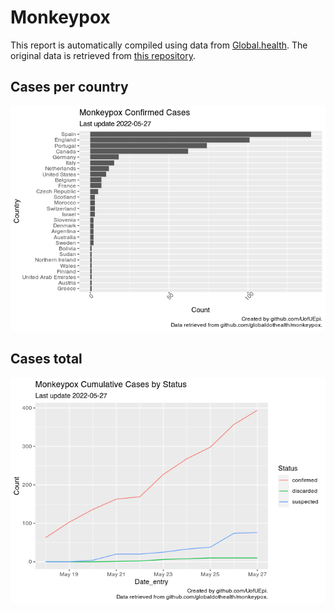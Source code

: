 Monkeypox
================

This report is automatically compiled using data from
[Global.health](https://global.health). The original data is retrieved
from [this repository](https://github.com/globaldothealth/monkeypox).

## Cases per country

![](README_files/figure-gfm/per-country-1.png)<!-- -->

## Cases total

![](README_files/figure-gfm/timeline-1.png)<!-- -->
